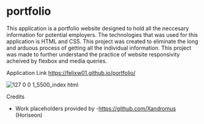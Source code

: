 # portfolio
This application is a portfolio website designed to hold all the neccesary information for potential employers. The technologies that was used for this application is HTML and CSS. This project was created to eliminate the long and arduous process of getting all the individual information. This project was made to further understand the practice of website responsivity acheived by flexbox and media queries.

Application Link
https://felixw01.github.io/portfolio/

![127 0 0 1_5500_index html](https://user-images.githubusercontent.com/90164142/228954120-b880f18f-e571-46d8-b723-f49c65ab41fa.png)

Credits
- Work placeholders provided by -https://github.com/Xandromus (Horiseon)
